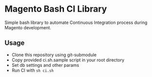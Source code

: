 Magento Bash CI Library
=======================

Simple bash library to automate Continuous Integration process during Magento development.

Usage
-----

* Clone this repository using git-submodule
* Copy provided ci.sh.sample script in your root directory
* Set db settings and other params
* Run CI with `sh ci.sh`
